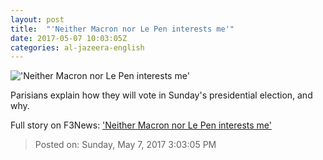 ```yaml
---
layout: post
title:  "'Neither Macron nor Le Pen interests me'"
date: 2017-05-07 10:03:05Z
categories: al-jazeera-english
---
```


!['Neither Macron nor Le Pen interests me'](http://www.aljazeera.com/mritems/Images/2017/5/6/82792cb010f34e1c99324789b3b18714_18.jpg)

Parisians explain how they will vote in Sunday's presidential election, and why.


Full story on F3News: ['Neither Macron nor Le Pen interests me'](http://www.f3nws.com/n/CmxYEE)

> Posted on: Sunday, May 7, 2017 3:03:05 PM
